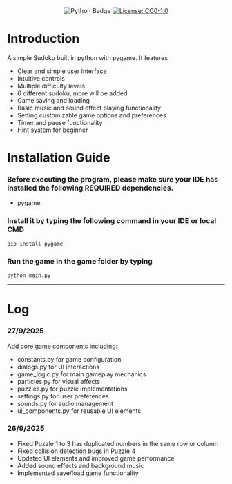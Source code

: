 <div align="center">
  <img src="https://img.shields.io/badge/python-3670A0?style=for-the-badge&logo=python&logoColor=ffdd54" alt="Python Badge">
  <a href="http://creativecommons.org/publicdomain/zero/1.0/">
    <img src="https://img.shields.io/badge/License-CC0_1.0-lightgrey?style=for-the-badge" alt="License: CC0-1.0">
  </a>
</div>


# Introduction

A simple Sudoku built in python with pygame. It features
- Clear and simple user interface
- Intuitive controls
- Multiple difficulty levels 
- 6 different sudoku, more will be added
- Game saving and loading
- Basic music and sound effect playing functionality
- Setting customizable game options and preferences
- Timer and pause functionality
- Hint system for beginner


# Installation Guide
### Before executing the program, please make sure your IDE has installed the following REQUIRED dependencies.

- pygame

### Install it by typing the following command in your IDE or local CMD
```
pip install pygame
```
### Run the game in the game folder by typing
```
python main.py
```
---
# Log
### 27/9/2025
Add core game components including:
- constants.py for game configuration
- dialogs.py for UI interactions
- game_logic.py for main gameplay mechanics
- particles.py for visual effects
- puzzles.py for puzzle implementations
- settings.py for user preferences
- sounds.py for audio management
- ui_components.py for reusable UI elements
### 26/9/2025
- Fixed Puzzle 1 to 3 has duplicated numbers in the same row or column
- Fixed collision detection bugs in Puzzle 4
- Updated UI elements and improved game performance
- Added sound effects and background music
- Implemented save/load game functionality


